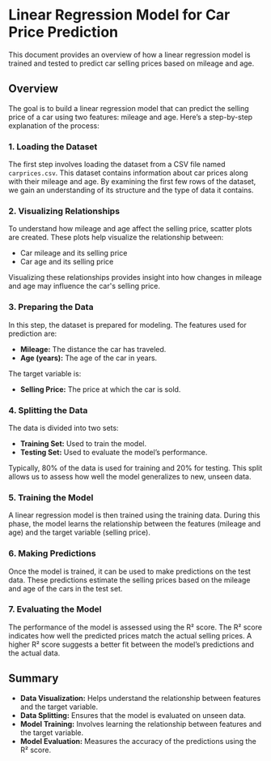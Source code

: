 # Linear Regression Model for Car Price Prediction

This document provides an overview of how a linear regression model is trained and tested to predict car selling prices based on mileage and age.

## Overview

The goal is to build a linear regression model that can predict the selling price of a car using two features: mileage and age. Here’s a step-by-step explanation of the process:

### 1. Loading the Dataset

The first step involves loading the dataset from a CSV file named `carprices.csv`. This dataset contains information about car prices along with their mileage and age. By examining the first few rows of the dataset, we gain an understanding of its structure and the type of data it contains.

### 2. Visualizing Relationships

To understand how mileage and age affect the selling price, scatter plots are created. These plots help visualize the relationship between:
- Car mileage and its selling price
- Car age and its selling price

Visualizing these relationships provides insight into how changes in mileage and age may influence the car's selling price.

### 3. Preparing the Data

In this step, the dataset is prepared for modeling. The features used for prediction are:
- **Mileage:** The distance the car has traveled.
- **Age (years):** The age of the car in years.

The target variable is:
- **Selling Price:** The price at which the car is sold.

### 4. Splitting the Data

The data is divided into two sets:
- **Training Set:** Used to train the model.
- **Testing Set:** Used to evaluate the model’s performance.

Typically, 80% of the data is used for training and 20% for testing. This split allows us to assess how well the model generalizes to new, unseen data.

### 5. Training the Model

A linear regression model is then trained using the training data. During this phase, the model learns the relationship between the features (mileage and age) and the target variable (selling price). 

### 6. Making Predictions

Once the model is trained, it can be used to make predictions on the test data. These predictions estimate the selling prices based on the mileage and age of the cars in the test set.

### 7. Evaluating the Model

The performance of the model is assessed using the R² score. The R² score indicates how well the predicted prices match the actual selling prices. A higher R² score suggests a better fit between the model’s predictions and the actual data.

## Summary

- **Data Visualization:** Helps understand the relationship between features and the target variable.
- **Data Splitting:** Ensures that the model is evaluated on unseen data.
- **Model Training:** Involves learning the relationship between features and the target variable.
- **Model Evaluation:** Measures the accuracy of the predictions using the R² score.
